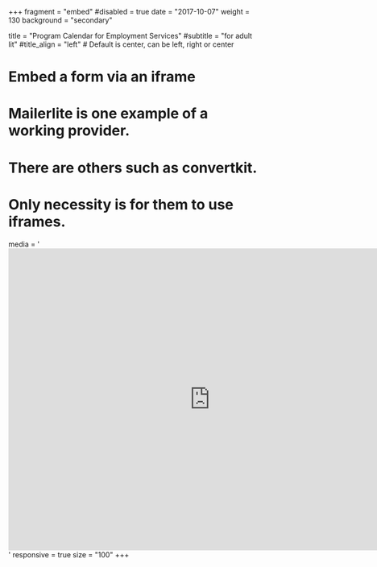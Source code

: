 +++
fragment = "embed"
#disabled = true
date = "2017-10-07"
weight = 130
background = "secondary"

title = "Program Calendar for Employment Services"
#subtitle = "for adult lit"
#title_align = "left" # Default is center, can be left, right or center

# Embed a form via an iframe
# Mailerlite is one example of a working provider.
# There are others such as convertkit.
# Only necessity is for them to use iframes.
media = '<iframe src="https://calendar.google.com/calendar/embed?height=600&amp;wkst=1&amp;bgcolor=%235bcbf5&amp;ctz=America%2FToronto&amp;src=Y2xhc3Nyb29tMTExNDMyNTE4Mzk4MDk3MTUxODAzQGdyb3VwLmNhbGVuZGFyLmdvb2dsZS5jb20&amp;src=bnVyZGcyYWRkbmg3bnBtaGFjNDZwNjN0NmtAZ3JvdXAuY2FsZW5kYXIuZ29vZ2xlLmNvbQ&amp;color=%2333B679&amp;color=%239E69AF&amp;showTitle=0&amp;showNav=1&amp;showPrint=0&amp;showTabs=0&amp;showTz=0" style="border:0" width="800" height="600" frameborder="0" scrolling="no"></iframe>'
responsive = true 
size = "100"
+++

